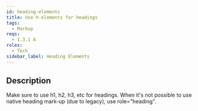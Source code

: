 ```yaml
---
id: heading-elements
title: Use h-elements for headings
tags:
  - Markup
reqs:
  - 1.3.1 A
roles:
  - Tech
sidebar_label: Heading Elements
---
```


## Description

Make sure to use h1, h2, h3, etc for headings. When it's not possible to use native heading mark-up (due to legacy), use role="heading".
